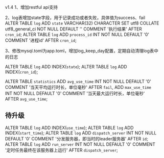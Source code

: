 v1.4
1、增加restful api支持

2、log表增加state字段，用于记录成功或者失败，具体值为success、fail
ALTER TABLE `log`  ADD `state` VARCHAR(32) CHARACTER SET utf8 COLLATE utf8_general_ci NOT NULL DEFAULT '' COMMENT '执行结果'  AFTER `cron_id`;
ALTER TABLE `log` ADD `process_id` INT NOT NULL DEFAULT '0' COMMENT '进程id' AFTER `cron_id`;

3、修改mysql.toml为app.toml，增加log_keep_day配置，定期自动清理log表中的日志

ALTER TABLE `log` ADD INDEX(`state`);
ALTER TABLE `log` ADD INDEX(`cron_id`);


ALTER TABLE `statistics` ADD `avg_use_time` INT NOT NULL DEFAULT '0' COMMENT '当天平均运行时长，单位毫秒' AFTER `fail`, ADD `max_use_time` INT NOT NULL DEFAULT '0' COMMENT '当天最大运行时长，单位毫秒' AFTER `avg_use_time`;

## 待升级
ALTER TABLE `log` ADD INDEX(`use_time`);
ALTER TABLE `log` ADD INDEX(`start_time`);
ALTER TABLE `log` ADD `dispatch_server` INT NOT NULL DEFAULT '0' COMMENT '分发服务器，即当时的leader服务器' AFTER `id`;
ALTER TABLE `log` ADD `run_server` INT NOT NULL DEFAULT '0' COMMENT '定时任务最终在该服务器上运行'  AFTER `dispatch_server`;